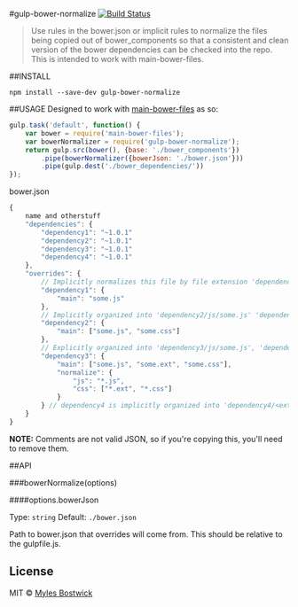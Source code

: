 #gulp-bower-normalize [![Build Status](https://travis-ci.org/cthrax/gulp-bower-normalize.svg)](https://travis-ci.org/cthrax/gulp-bower-normalize)

> Use rules in the bower.json or implicit rules to normalize the files being copied out of bower_components so that a consistent and clean version of the bower dependencies can be checked into the repo. This is intended to work with main-bower-files.

##INSTALL

```
npm install --save-dev gulp-bower-normalize
```

##USAGE
Designed to work with [main-bower-files](https://github.com/ck86/main-bower-files) as so:

```javascript
gulp.task('default', function() {
    var bower = require('main-bower-files');
    var bowerNormalizer = require('gulp-bower-normalize');
    return gulp.src(bower(), {base: './bower_components'})
        .pipe(bowerNormalizer({bowerJson: './bower.json'}))
        .pipe(gulp.dest('./bower_dependencies/'))
});
```

bower.json

```javascript
{
    name and otherstuff
    "dependencies": {
        "dependency1": "~1.0.1"
        "dependency2": "~1.0.1"
        "dependency3": "~1.0.1"
        "dependency4": "~1.0.1"
    },
    "overrides": {
        // Implicitly normalizes this file by file extension 'dependency1/js/some.js'
        "dependency1": {
            "main": "some.js"
        },
        // Implicitly organized into 'dependency2/js/some.js' 'dependency2/js/some.js'
        "dependency2": {
            "main": ["some.js", "some.css"]
        },
        // Explicitly organized into 'dependency3/js/some.js', 'dependency3/css/some.ext', 'dependency3/css/some.css'
        "dependency3": {
            "main": ["some.js", "some.ext", "some.css"],
            "normalize": {
                "js": "*.js",
                "css": ["*.ext", "*.css"]
            }
        } // dependency4 is implicitly organized into 'dependency4/<ext>/<file>
    }
}
```

**NOTE:** Comments are not valid JSON, so if you're copying this, you'll need to remove them.

##API

###bowerNormalize(options)

####options.bowerJson

Type: `string`
Default: `./bower.json`

Path to bower.json that overrides will come from. This should be relative to the gulpfile.js.

## License

MIT © [Myles Bostwick](http://www.zithora.com)
